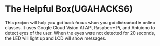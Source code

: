 # The Helpful Box(UGAHACKS6)
This project will help you get back focus when you get distracted in online classes.
It uses Google Cloud Vision AI API, Raspberry Pi, and Arduiono to detect eyes of the user. When the eyes were not detected for 20 seconds, the LED will light up and LCD will show messages.
